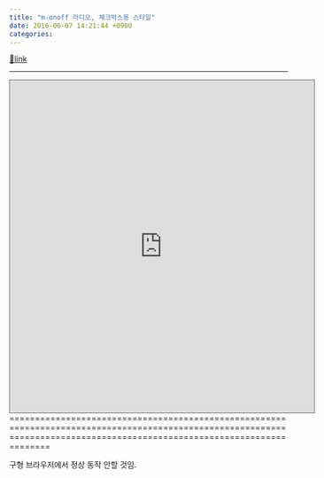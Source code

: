 ```yaml
---
title: "m-onoff 라디오, 체크박스용 스타일"
date: 2016-06-07 14:21:44 +0900
categories: 
---
```

[🔗link](http://www.mins01.com/mh/tech/read/996)
***


<iframe frameborder="1" height="600" src="http://www.mins01.com/web_work/doc/CSS/m-onoff/m-onoff.html" style="border: 1px solid rgb(102, 102, 102);" width="550"></iframe>
==========================================================================================================================================================================

구형 브라우저에서 정상 동작 안할 것임.


